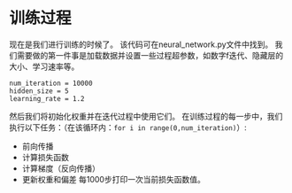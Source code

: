 # 训练过程
现在是我们进行训练的时候了。 该代码可在neural_network.py文件中找到。
我们需要做的第一件事是加载数据并设置一些过程超参数，如数字f迭代、隐藏层的大小、学习速率等。
```
num_iteration = 10000
hidden_size = 5
learning_rate = 1.2
```
然后我们将初始化权重并在迭代过程中使用它们。 在训练过程的每一步中，我们执行以下任务：（在该循环内：`for i in range(0,num_iteration)`）:
+ 前向传播
+ 计算损失函数
+ 计算梯度（反向传播）
+ 更新权重和偏差
每1000步打印一次当前损失函数值。
